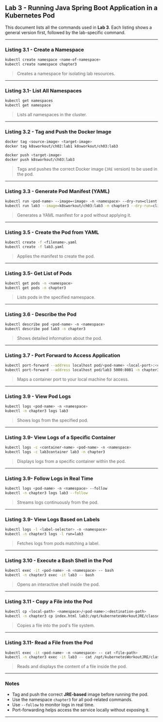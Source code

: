 ## Lab 3 - Running Java Spring Boot Application in a Kubernetes Pod

This document lists all the commands used in **Lab 3**.
Each listing shows a general version first, followed by the lab-specific command.

---

### Listing 3.1 - Create a Namespace

```bash
kubectl create namespace <name-of-namespace>
kubectl create namespace chapter3
```

> Creates a namespace for isolating lab resources.

---

### Listing 3.1- List All Namespaces

```bash
kubectl get namespaces
kubectl get namespace
```

> Lists all namespaces in the cluster.

---

### Listing 3.2 - Tag and Push the Docker Image

```bash
docker tag <source-image> <target-image>
docker tag k8sworkout/ch02:lab1 k8sworkout/ch03:lab3

docker push <target-image>
docker push k8sworkout/ch03:lab3
```

> Tags and pushes the correct Docker image (`JRE` version) to be used in the pod.

---

### Listing 3.3 - Generate Pod Manifest (YAML)

```bash
kubectl run <pod-name> --image=<image> -n <namespace> --dry-run=client -o yaml > <filename>.yaml
kubectl run lab3 --image=k8sworkout/ch03:lab3 -n chapter3 --dry-run=client -o yaml > lab3.yaml
```

> Generates a YAML manifest for a pod without applying it.

---

### Listing 3.5 - Create the Pod from YAML

```bash
kubectl create -f <filename>.yaml
kubectl create -f lab3.yaml
```

> Applies the manifest to create the pod.

---

### Listing 3.5- Get List of Pods

```bash
kubectl get pods -n <namespace>
kubectl get pods -n chapter3
```

> Lists pods in the specified namespace.

---

### Listing 3.6 - Describe the Pod

```bash
kubectl describe pod <pod-name> -n <namespace>
kubectl describe pod lab3 -n chapter3
```

> Shows detailed information about the pod.

---

### Listing 3.7 - Port Forward to Access Application

```bash
kubectl port-forward --address localhost pod/<pod-name> <local-port>:<container-port> -n <namespace>
kubectl port-forward --address localhost pod/lab3 5000:8081 -n chapter3
```

> Maps a container port to your local machine for access.

---

### Listing 3.9 - View Pod Logs

```bash
kubectl logs <pod-name> -n <namespace>
kubectl -n chapter3 logs lab3
```

> Shows logs from the specified pod.

---

### Listing 3.9- View Logs of a Specific Container

```bash
kubectl logs -c <container-name> <pod-name> -n <namespace>
kubectl logs -c lab3container lab3 -n chapter3
```

> Displays logs from a specific container within the pod.

---

### Listing 3.9- Follow Logs in Real Time

```bash
kubectl logs <pod-name> -n <namespace> --follow
kubectl -n chapter3 logs lab3 --follow
```

> Streams logs continuously from the pod.

---

### Listing 3.9- View Logs Based on Labels

```bash
kubectl logs -l <label-selector> -n <namespace>
kubectl -n chapter3 logs -l run=lab3
```

> Fetches logs from pods matching a label.

---

### Listing 3.10 - Execute a Bash Shell in the Pod

```bash
kubectl exec -it <pod-name> -n <namespace> -- bash
kubectl -n chapter3 exec -it lab3 -- bash
```

> Opens an interactive shell inside the pod.

---

### Listing 3.11 - Copy a File into the Pod

```bash
kubectl cp <local-path> <namespace>/<pod-name>:<destination-path>
kubectl -n chapter3 cp index.html lab3:/opt/kubernetesWorkoutJRE/classes/BOOT-INF/classes/static/index.html
```

> Copies a file into the pod's file system.

---

### Listing 3.11- Read a File from the Pod

```bash
kubectl exec -it <pod-name> -n <namespace> -- cat <file-path>
kubectl -n chapter3 exec -it lab3 -- cat /opt/kubernetesWorkoutJRE/classes/BOOT-INF/classes/static/index.html
```

> Reads and displays the content of a file inside the pod.

---

### Notes

* Tag and push the correct **JRE-based** image before running the pod.
* Use the namespace `chapter3` for all pod-related commands.
* Use `--follow` to monitor logs in real time.
* Port-forwarding helps access the service locally without exposing it.

---
